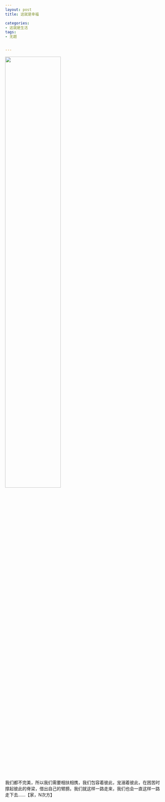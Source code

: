 ```yaml
---
layout: post
title: 这就是幸福

categories:
- 这就是生活
tags:
- 无题


---
```


<img src="https://tzungtzu.files.wordpress.com/2011/06/ebc51cfadfd537d29f5146511.jpg" width="60%" height="60%">

我们都不完美，所以我们需要相扶相携，我们包容着彼此，宠溺着彼此，在困苦时撑起彼此的脊梁，借出自己的臂膀。我们就这样一路走来，我们也会一直这样一路走下去……【家，N次方】